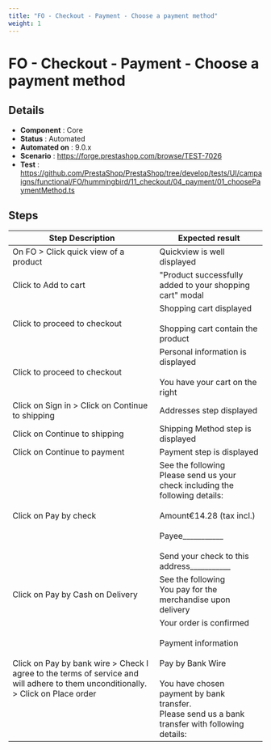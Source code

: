 ```yaml
---
title: "FO - Checkout - Payment - Choose a payment method"
weight: 1
---
```


# FO - Checkout - Payment - Choose a payment method
## Details
* **Component** : Core
* **Status** : Automated
* **Automated on** : 9.0.x
* **Scenario** : https://forge.prestashop.com/browse/TEST-7026
* **Test** : https://github.com/PrestaShop/PrestaShop/tree/develop/tests/UI/campaigns/functional/FO/hummingbird/11_checkout/04_payment/01_choosePaymentMethod.ts

## Steps
| Step Description | Expected result |
| ----- | ----- |
| On FO > Click quick view of a product | Quickview is well displayed |
| Click to Add to cart | "Product successfully added to your shopping cart" modal |
| Click to proceed to checkout | Shopping cart displayed<br><br>Shopping cart contain the product |
| Click to proceed to checkout | Personal information is displayed<br><br>You have your cart on the right |
| Click on Sign in > Click on Continue to shipping | Addresses step displayed |
| Click on Continue to shipping | Shipping Method step is displayed |
| Click on Continue to payment | Payment step is displayed |
| Click on Pay by check | See the following <br>Please send us your check including the following details:<br><br>Amount€14.28 (tax incl.)<br><br>Payee___________<br><br>Send your check to this address___________ |
| Click on Pay by Cash on Delivery | See the following<br>You pay for the merchandise upon delivery |
| Click on Pay by bank wire > Check I agree to the terms of service and will adhere to them unconditionally. > Click on Place order | Your order is confirmed<br><br>Payment information<br><br>Pay by Bank Wire<br><br>You have chosen payment by bank transfer.<br>Please send us a bank transfer with following details: |
